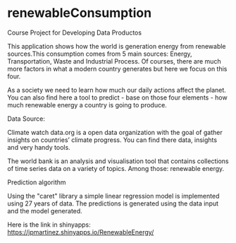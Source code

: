 # renewableConsumption
Course Project for Developing Data Productos



This application shows how the world is generation energy from renewable sources.This consumption comes from 5 main sources: Energy, Transportation, Waste and Industrial Process. 
Of courses, there are much more factors in what a modern country generates but here we focus on this four.

As a society we need to learn how much our daily actions affect the planet. You can also find here a tool to predict - base on those four elements - how much renewable energy a country is going to produce.

Data Source:

Climate watch data.org is a open data organization with the goal of gather insights on countries’ climate progress. 
You can find there data, insights and very handy tools. 

The world bank is an analysis and visualisation tool that contains collections of time series data on a variety of topics. 
Among those: renewable energy.

Prediction algorithm

Using the "caret" library a simple linear regression model is implemented using 27 years of data. The predictions is generated using the data input and the model generated. 


Here is the link in shinyapps:  https://jpmartinez.shinyapps.io/RenewableEnergy/

